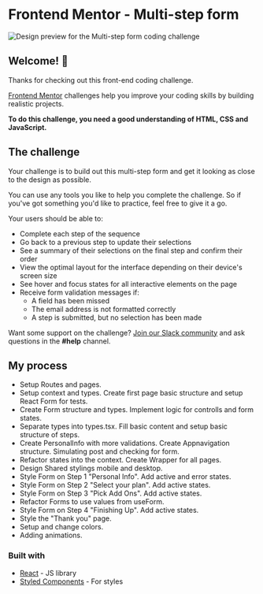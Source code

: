 # Frontend Mentor - Multi-step form

![Design preview for the Multi-step form coding challenge](./design/desktop-preview.jpg)

## Welcome! 👋

Thanks for checking out this front-end coding challenge.

[Frontend Mentor](https://www.frontendmentor.io) challenges help you improve your coding skills by building realistic projects.

**To do this challenge, you need a good understanding of HTML, CSS and JavaScript.**

## The challenge

Your challenge is to build out this multi-step form and get it looking as close to the design as possible.

You can use any tools you like to help you complete the challenge. So if you've got something you'd like to practice, feel free to give it a go.

Your users should be able to:

- Complete each step of the sequence
- Go back to a previous step to update their selections
- See a summary of their selections on the final step and confirm their order
- View the optimal layout for the interface depending on their device's screen size
- See hover and focus states for all interactive elements on the page
- Receive form validation messages if:
  - A field has been missed
  - The email address is not formatted correctly
  - A step is submitted, but no selection has been made

Want some support on the challenge? [Join our Slack community](https://www.frontendmentor.io/slack) and ask questions in the **#help** channel.

## My process

- Setup Routes and pages.
- Setup context and types. Create first page basic structure and setup React Form for tests.
- Create Form structure and types. Implement logic for controlls and form states.
- Separate types into types.tsx. Fill basic content and setup basic structure of steps.
- Create PersonalInfo with more validations. Create Appnavigation structure. Simulating post and checking for form.
- Refactor states into the context. Create Wrapper for all pages.
- Design Shared stylings mobile and desktop.
- Style Form on Step 1 "Personal Info". Add active and error states.
- Style Form on Step 2 "Select your plan". Add active states.
- Style Form on Step 3 "Pick Add Ons". Add active states.
- Refactor Forms to use values from useForm.
- Style Form on Step 4 "Finishing Up". Add active states.
- Style the "Thank you" page.
- Setup and change colors.
- Adding animations.

### Built with

- [React](https://reactjs.org/) - JS library
- [Styled Components](https://styled-components.com/) - For styles
